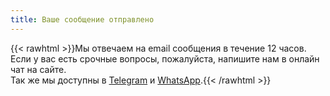 ```yaml
---
title: Ваше сообщение отправлено
---
```

{{< rawhtml >}}Мы отвечаем на email сообщения в течение 12 часов. Если у вас есть срочные вопросы, пожалуйста, напишите нам в онлайн чат на сайте.<br>
Так же мы доступны в <a href="https://t.me/smartdiag_robot" target="_blank">Telegram</a> и <a href="https://wa.me/message/XVMV4LKBTXB4E1" target="_blank">WhatsApp</a>.{{< /rawhtml >}}
